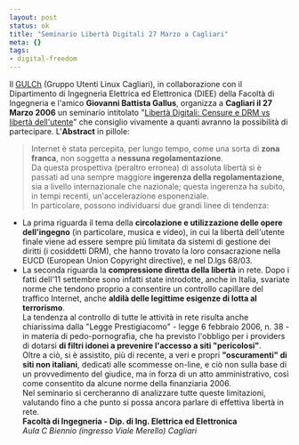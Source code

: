 ```yaml
--- 
layout: post
status: ok
title: "Seminario Libertà Digitali 27 Marzo a Cagliari"
meta: {}
tags: 
- digital-freedom
---
```

Il [GULCh](http://www.gulch.crs4.it/) (Gruppo Utenti Linux Cagliari), in collaborazione con il Dipartimento di Ingegneria Elettrica ed Elettronica (DIEE) della Facoltà di Ingegneria e l'amico **Giovanni Battista Gallus**, organizza a **Cagliari il 27 Marzo 2006** un seminario intitolato "[Libertà Digitali: Censure e DRM vs libertà dell'utente](http://www.gulch.crs4.it/soci/pbusilacchi/seminariolibertadigitali)" che consiglio vivamente a quanti avranno la possibilità di partecipare.
L'**Abstract** in pillole:  
> Internet è stata percepita, per lungo tempo, come una sorta di <strong>zona franca</strong>, non soggetta a <strong>nessuna regolamentazione</strong>.  
>Da questa prospettiva (peraltro erronea) di assoluta libertà si è passati ad una sempre maggiore<strong> ingerenza della regolamentazione</strong>, sia a livello internazionale che nazionale; questa ingerenza ha subito, in tempi recenti, un'accelerazione esponenziale.   
In particolare, possono individuarsi due grandi linee di tendenza:  
*  La prima riguarda il tema della <strong>circolazione e utilizzazione delle opere dell'ingegno</strong> (in particolare, musica e video), in cui la libertà dell'utente finale viene ad essere sempre più limitata da sistemi di gestione dei diritti (i cosiddetti DRM), che hanno trovato la loro consacrazione nella EUCD (European Union Copyright directive), e nel D.lgs 68/03.  
*  La seconda riguarda la <strong>compressione diretta della libertà</strong> in rete. Dopo i fatti dell'11 settembre sono infatti state introdotte, anche in Italia, svariate norme che tendono proprio a consentire un controllo capillare del traffico Internet, anche <strong>aldilà delle legittime esigenze di lotta al terrorismo</strong>.  
La tendenza al controllo di tutte le attività in rete risulta anche chiarissima dalla "Legge Prestigiacomo" - legge 6 febbraio 2006, n. 38 - in materia di pedo-pornografia, che ha previsto l'obbligo per i providers di dotarsi <strong>di filtri idonei a prevenire l'accesso a siti "pericolosi"</strong>.  
Oltre a ciò, si è assistito, più di recente, a veri e propri <strong>"oscuramenti" di siti non italiani</strong>, dedicati alle scommesse on-line, e ciò non sulla base di un provvedimento del giudice, ma in forza di un atto amministrativo, così come consentito da alcune norme della finanziaria 2006.  
Nel seminario si cercheranno di analizzare tutte queste limitazioni, valutando fino a che punto si possa ancora parlare di effettiva libertà in rete.  
**Facoltà di Ingegneria - Dip. di Ing. Elettrica ed Elettronica**  
*Aula C Biennio
(ingresso Viale Merello)
Cagliari*   

